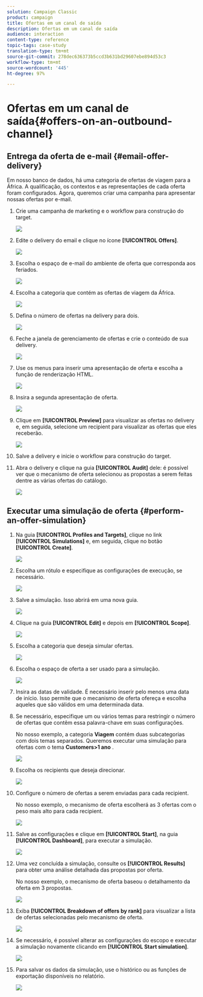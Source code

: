 ```yaml
---
solution: Campaign Classic
product: campaign
title: Ofertas em um canal de saída
description: Ofertas em um canal de saída
audience: interaction
content-type: reference
topic-tags: case-study
translation-type: tm+mt
source-git-commit: 278dec636373b5ccd3b631bd29607ebe894d53c3
workflow-type: tm+mt
source-wordcount: '445'
ht-degree: 97%

---
```



# Ofertas em um canal de saída{#offers-on-an-outbound-channel}

## Entrega da oferta de e-mail {#email-offer-delivery}

Em nosso banco de dados, há uma categoria de ofertas de viagem para a África. A qualificação, os contextos e as representações de cada oferta foram configurados. Agora, queremos criar uma campanha para apresentar nossas ofertas por e-mail.

1. Crie uma campanha de marketing e o workflow para construção do target.

   ![](assets/offer_delivery_example_001.png)

1. Edite o delivery do email e clique no ícone **[!UICONTROL Offers]**.

   ![](assets/offer_delivery_example_002.png)

1. Escolha o espaço de e-mail do ambiente de oferta que corresponda aos feriados.

   ![](assets/offer_delivery_example_003.png)

1. Escolha a categoria que contém as ofertas de viagem da África.

   ![](assets/offer_delivery_example_004.png)

1. Defina o número de ofertas na delivery para dois.

   ![](assets/offer_delivery_example_005.png)

1. Feche a janela de gerenciamento de ofertas e crie o conteúdo de sua delivery.

   ![](assets/offer_delivery_example_006.png)

1. Use os menus para inserir uma apresentação de oferta e escolha a função de renderização HTML.

   ![](assets/offer_delivery_example_007.png)

1. Insira a segunda apresentação de oferta.

   ![](assets/offer_delivery_example_008.png)

1. Clique em **[!UICONTROL Preview]** para visualizar as ofertas no delivery e, em seguida, selecione um recipient para visualizar as ofertas que eles receberão.

   ![](assets/offer_delivery_example_009.png)

1. Salve a delivery e inicie o workflow para construção do target.
1. Abra o delivery e clique na guia **[!UICONTROL Audit]** dele: é possível ver que o mecanismo de oferta selecionou as propostas a serem feitas dentre as várias ofertas do catálogo.

   ![](assets/offer_delivery_example_010.png)

## Executar uma simulação de oferta {#perform-an-offer-simulation}

1. Na guia **[!UICONTROL Profiles and Targets]**, clique no link **[!UICONTROL Simulations]** e, em seguida, clique no botão **[!UICONTROL Create]**.

   ![](assets/offer_simulation_001.png)

1. Escolha um rótulo e especifique as configurações de execução, se necessário.

   ![](assets/offer_simulation_example_002.png)

1. Salve a simulação. Isso abrirá em uma nova guia.

   ![](assets/offer_simulation_example_003.png)

1. Clique na guia **[!UICONTROL Edit]** e depois em **[!UICONTROL Scope]**.

   ![](assets/offer_simulation_example_004.png)

1. Escolha a categoria que deseja simular ofertas.

   ![](assets/offer_simulation_example_005.png)

1. Escolha o espaço de oferta a ser usado para a simulação.

   ![](assets/offer_simulation_example_006.png)

1. Insira as datas de validade. É necessário inserir pelo menos uma data de início. Isso permite que o mecanismo de oferta ofereça e escolha aqueles que são válidos em uma determinada data.
1. Se necessário, especifique um ou vários temas para restringir o número de ofertas que contêm essa palavra-chave em suas configurações.

   No nosso exemplo, a categoria **Viagem** contém duas subcategorias com dois temas separados. Queremos executar uma simulação para ofertas com o tema **Customers>1 ano** .

   ![](assets/offer_simulation_example_007.png)

1. Escolha os recipients que deseja direcionar.

   ![](assets/offer_simulation_example_008.png)

1. Configure o número de ofertas a serem enviadas para cada recipient.

   No nosso exemplo, o mecanismo de oferta escolherá as 3 ofertas com o peso mais alto para cada recipient.

   ![](assets/offer_simulation_example_009.png)

1. Salve as configurações e clique em **[!UICONTROL Start]**, na guia **[!UICONTROL Dashboard]**, para executar a simulação.

   ![](assets/offer_simulation_example_010.png)

1. Uma vez concluída a simulação, consulte os **[!UICONTROL Results]** para obter uma análise detalhada das propostas por oferta.

   No nosso exemplo, o mecanismo de oferta baseou o detalhamento da oferta em 3 propostas.

   ![](assets/offer_simulation_example_011.png)

1. Exiba **[!UICONTROL Breakdown of offers by rank]** para visualizar a lista de ofertas selecionadas pelo mecanismo de oferta.

   ![](assets/offer_simulation_example_012.png)

1. Se necessário, é possível alterar as configurações do escopo e executar a simulação novamente clicando em **[!UICONTROL Start simulation]**.

   ![](assets/offer_simulation_example_010.png)

1. Para salvar os dados da simulação, use o histórico ou as funções de exportação disponíveis no relatório.

   ![](assets/offer_simulation_example_013.png)

